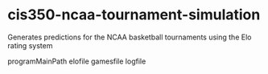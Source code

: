 # cis350-ncaa-tournament-simulation
Generates predictions for the NCAA basketball tournaments using the Elo rating system

programMainPath elofile gamesfile logfile
